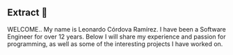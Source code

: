## Extract 👋
WELCOME.. My name is Leonardo Córdova Ramírez. I have been a Software Engineer for over 12 years. Below I will
share my experience and passion for programming, as well as
some of the interesting projects I have worked on.

<!--
**master2032/master2032** is a ✨ _special_ ✨ repository because its `README.md` (this file) appears on your GitHub profile.

Here are some ideas to get you started:

- 🔭 I’m currently working on ...
- 🌱 I’m currently learning ...
- 👯 I’m looking to collaborate on ...
- 🤔 I’m looking for help with ...
- 💬 Ask me about ...
- 📫 How to reach me: ...
- 😄 Pronouns: ...
- ⚡ Fun fact: ...
-->
